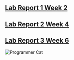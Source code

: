 ## [Lab Report 1 Week 2](https://khiemddang.github.io/cse15l-lab-reports/lab-report-1/cse15l-lab-1-week-2.html)

## [Lab Report 2 Week 4](https://khiemddang.github.io/cse15l-lab-reports/lab-report-2/cse15l-lab-2-week-4.html)

## [Lab Report 3 Week 6](https://khiemddang.github.io/cse15l-lab-reports/lab-report-3/cse15l-lab-3-week-6.html)

![Programmer Cat](https://miro.medium.com/max/1200/0*n-2bW82Z6m6U2bij.jpeg)


